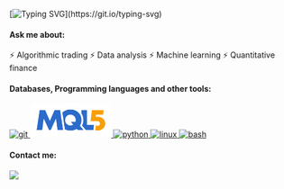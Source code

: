 [![Typing SVG](https://readme-typing-svg.herokuapp.com?font=Source+Code+Pro&weight=600&size=24&duration=4000&pause=1000&color=AEAEAE&vCenter=true&width=500&lines=Hi,+I'm+Tim+Majani.)](https://git.io/typing-svg)

<h4 align="left">Ask me about:</h4>
⚡ Algorithmic trading
⚡ Data analysis
⚡ Machine learning
⚡ Quantitative finance

<h4>Databases, Programming languages and other tools:</h4>
<p align="left">
<a href="https://www.w3schools.com/git/" target="_blank"> <img src="https://cdn.jsdelivr.net/gh/devicons/devicon/icons/git/git-original.svg" alt="git" width="60" height="60"/> </a>
<a href="https://www.mql5.com/" target="_blank"> <img src="https://github.com/timmajani/timmajani/blob/main/logo_mql5.png" alt="mql5" width="144" height="60"/> </a>
<a href="https://www.w3schools.com/python/" target="_blank"> <img src="https://cdn.jsdelivr.net/gh/devicons/devicon/icons/python/python-original.svg" alt="python" width="60" height="60"/> </a>
<a href="https://www.linux.org/" target="_blank"> <img src="https://cdn.jsdelivr.net/gh/devicons/devicon/icons/linux/linux-original.svg" alt="linux" width="60" height="60"/> </a> 
<a href="https://learn-bash.org/" target="_blank"> <img src="https://github.com/odb/official-bash-logo/blob/master/assets/Logos/Icons/PNG/512x512_white.png" alt="bash" width="60" height="60"/></a>
</p>
           
<h4>Contact me:</h4>
<div>
  <a href="https://www.linkedin.com/in/tim-majani/">
    <img height="30cm" src="https://img.shields.io/badge/LinkedIn-0077B5?style=for-the-badge&logo=linkedin&logoColor=white">
  </a>
</div>
